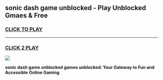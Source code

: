 
## sonic dash game unblocked - Play Unblocked Gmaes & Free
<h3>
<a href="https://news.freeplayer.one?title=sonic_dash_game_unblocked&ref=16F">CLICK TO PLAY</a></h3>
<hr>

<h3>
<a href="https://news.freeplayer.one?title=sonic_dash_game_unblocked&ref=16F">CLICK 2 PLAY</a>
  
</h3>

<a href="https://news.freeplayer.one?title=sonic_dash_game_unblocked&ref=16F/"><img src="https://clearcache.store/games.png"></a>


**sonic dash game unblocked games unblocked: Your Gateway to Fun and Accessible Online Gaming**
